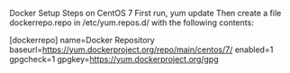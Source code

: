 Docker Setup Steps on CentOS 7
First run,
yum update
Then create a file dockerrepo.repo in /etc/yum.repos.d/ with the following contents:

[dockerrepo] 
name=Docker Repository 
baseurl=https://yum.dockerproject.org/repo/main/centos/7/ 
enabled=1 
gpgcheck=1 
gpgkey=https://yum.dockerproject.org/gpg



